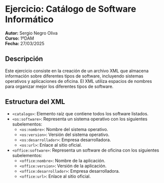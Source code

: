 # Ejercicio: Catálogo de Software Informático

**Autor:** Sergio Negro Oliva  
**Curso:** 1ºDAM  
**Fecha:** 27/03/2025  

## Descripción  
Este ejercicio consiste en la creación de un archivo XML que almacena información sobre diferentes tipos de software, incluyendo sistemas operativos y aplicaciones de oficina. El XML utiliza espacios de nombres para organizar mejor los diferentes tipos de software.  

## Estructura del XML  
- `<catalogo>`: Elemento raíz que contiene todos los software listados.  
- `<os:software>`: Representa un sistema operativo con los siguientes subelementos:  
  - `<os:nombre>`: Nombre del sistema operativo.  
  - `<os:version>`: Versión del sistema operativo.  
  - `<os:desarrollador>`: Empresa desarrolladora.  
  - `<os:url>`: Enlace al sitio oficial.  
- `<office:software>`: Representa un software de oficina con los siguientes subelementos:  
  - `<office:nombre>`: Nombre de la aplicación.  
  - `<office:version>`: Versión de la aplicación.  
  - `<office:desarrollador>`: Empresa desarrolladora.  
  - `<office:url>`: Enlace al sitio oficial.  